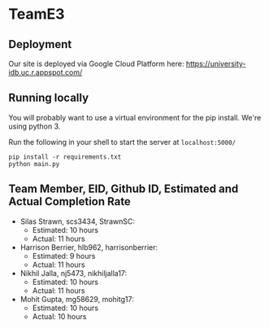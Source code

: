 # TeamE3

## Deployment
Our site is deployed via Google Cloud Platform here: https://university-idb.uc.r.appspot.com/

## Running locally 
You will probably want to use a virtual environment for the pip install. We're using python 3. 

Run the following in your shell to start the server at `localhost:5000/`

```cd idb_app
pip install -r requirements.txt
python main.py
```

## Team Member, EID, Github ID, Estimated and Actual Completion Rate
- Silas Strawn, scs3434, StrawnSC:
    - Estimated: 10 hours
    - Actual: 11 hours
- Harrison Berrier, hlb962, harrisonberrier:
    - Estimated: 9 hours
    - Actual: 11 hours
- Nikhil Jalla, nj5473, nikhiljalla17:
    - Estimated: 10 hours
    - Actual: 11 hours
- Mohit Gupta, mg58629, mohitg17:
    - Estimated: 10 hours
    - Actual: 10 hours
